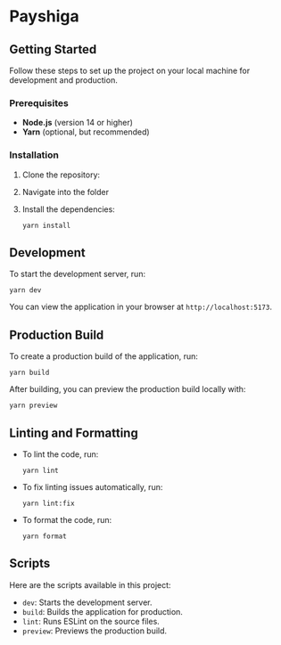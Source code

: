 # Payshiga

## Getting Started

Follow these steps to set up the project on your local machine for development and production.

### Prerequisites

- **Node.js** (version 14 or higher)
- **Yarn** (optional, but recommended)

### Installation

1.  Clone the repository:

2.  Navigate into the folder

3.  Install the dependencies:

        yarn install

## Development

To start the development server, run:

    yarn dev

You can view the application in your browser at `http://localhost:5173`.

## Production Build

To create a production build of the application, run:

    yarn build

After building, you can preview the production build locally with:

    yarn preview

## Linting and Formatting

- To lint the code, run:

      yarn lint

- To fix linting issues automatically, run:

      yarn lint:fix

- To format the code, run:

      yarn format

## Scripts

Here are the scripts available in this project:

- `dev`: Starts the development server.
- `build`: Builds the application for production.
- `lint`: Runs ESLint on the source files.
- `preview`: Previews the production build.

